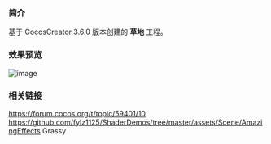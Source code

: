 ### 简介
基于 CocosCreator 3.6.0 版本创建的 **草地** 工程。

### 效果预览
![image](../../../gif/202207/2022070408.gif)

### 相关链接
https://forum.cocos.org/t/topic/59401/10        
https://github.com/fylz1125/ShaderDemos/tree/master/assets/Scene/AmazingEffects Grassy